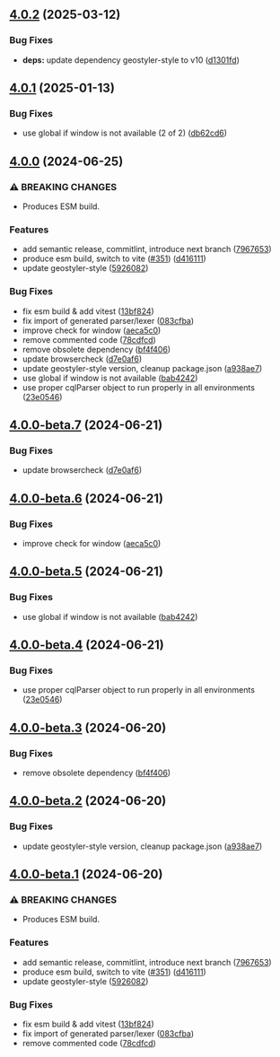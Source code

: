 ## [4.0.2](https://github.com/geostyler/geostyler-cql-parser/compare/v4.0.1...v4.0.2) (2025-03-12)


### Bug Fixes

* **deps:** update dependency geostyler-style to v10 ([d1301fd](https://github.com/geostyler/geostyler-cql-parser/commit/d1301fd4b64a94a1ee85ee647799f0745f64e054))

## [4.0.1](https://github.com/geostyler/geostyler-cql-parser/compare/v4.0.0...v4.0.1) (2025-01-13)


### Bug Fixes

* use global if window is not available (2 of 2) ([db62cd6](https://github.com/geostyler/geostyler-cql-parser/commit/db62cd69f62af5664fb30a7f5bd254cac4cd7e18))

## [4.0.0](https://github.com/geostyler/geostyler-cql-parser/compare/v3.0.2...v4.0.0) (2024-06-25)


### ⚠ BREAKING CHANGES

* Produces ESM build.

### Features

* add semantic release, commitlint, introduce next branch ([7967653](https://github.com/geostyler/geostyler-cql-parser/commit/796765362f94faeeecd6c4c29e0a038da2ef35eb))
* produce esm build, switch to vite ([#351](https://github.com/geostyler/geostyler-cql-parser/issues/351)) ([d416111](https://github.com/geostyler/geostyler-cql-parser/commit/d4161112c2534a1143c936d71642dfc52e14a80c))
* update geostyler-style ([5926082](https://github.com/geostyler/geostyler-cql-parser/commit/5926082b4e9048cfaa6122185bbb34f2cd400f89))


### Bug Fixes

* fix esm build & add vitest ([13bf824](https://github.com/geostyler/geostyler-cql-parser/commit/13bf824f166e592ee3eba89a6e27b12cd5168929))
* fix import of generated parser/lexer ([083cfba](https://github.com/geostyler/geostyler-cql-parser/commit/083cfba16d1cf35e28d9f67460f61d2fa349cedb))
* improve check for window ([aeca5c0](https://github.com/geostyler/geostyler-cql-parser/commit/aeca5c05dfcc7b2a5e0c0edc6741c6d195d4615f))
* remove commented code ([78cdfcd](https://github.com/geostyler/geostyler-cql-parser/commit/78cdfcd4be56f2f2c6a24c5715bc6ffdfa2bcb21))
* remove obsolete dependency ([bf4f406](https://github.com/geostyler/geostyler-cql-parser/commit/bf4f406227ba2deb198bbd27d2a1075fd17ca987))
* update browsercheck ([d7e0af6](https://github.com/geostyler/geostyler-cql-parser/commit/d7e0af6a7c476f8387a375b9321f2005ad0489cd))
* update geostyler-style version, cleanup package.json ([a938ae7](https://github.com/geostyler/geostyler-cql-parser/commit/a938ae759a765786ff57976a970a994fa0d68d02))
* use global if window is not available ([bab4242](https://github.com/geostyler/geostyler-cql-parser/commit/bab4242d8ee8af1e56dd1200d5244c4273650017))
* use proper cqlParser object to run properly in all environments ([23e0546](https://github.com/geostyler/geostyler-cql-parser/commit/23e05463e0459ae1b5592603bc7db51166a6f9f0))

## [4.0.0-beta.7](https://github.com/geostyler/geostyler-cql-parser/compare/v4.0.0-beta.6...v4.0.0-beta.7) (2024-06-21)


### Bug Fixes

* update browsercheck ([d7e0af6](https://github.com/geostyler/geostyler-cql-parser/commit/d7e0af6a7c476f8387a375b9321f2005ad0489cd))

## [4.0.0-beta.6](https://github.com/geostyler/geostyler-cql-parser/compare/v4.0.0-beta.5...v4.0.0-beta.6) (2024-06-21)


### Bug Fixes

* improve check for window ([aeca5c0](https://github.com/geostyler/geostyler-cql-parser/commit/aeca5c05dfcc7b2a5e0c0edc6741c6d195d4615f))

## [4.0.0-beta.5](https://github.com/geostyler/geostyler-cql-parser/compare/v4.0.0-beta.4...v4.0.0-beta.5) (2024-06-21)


### Bug Fixes

* use global if window is not available ([bab4242](https://github.com/geostyler/geostyler-cql-parser/commit/bab4242d8ee8af1e56dd1200d5244c4273650017))

## [4.0.0-beta.4](https://github.com/geostyler/geostyler-cql-parser/compare/v4.0.0-beta.3...v4.0.0-beta.4) (2024-06-21)


### Bug Fixes

* use proper cqlParser object to run properly in all environments ([23e0546](https://github.com/geostyler/geostyler-cql-parser/commit/23e05463e0459ae1b5592603bc7db51166a6f9f0))

## [4.0.0-beta.3](https://github.com/geostyler/geostyler-cql-parser/compare/v4.0.0-beta.2...v4.0.0-beta.3) (2024-06-20)


### Bug Fixes

* remove obsolete dependency ([bf4f406](https://github.com/geostyler/geostyler-cql-parser/commit/bf4f406227ba2deb198bbd27d2a1075fd17ca987))

## [4.0.0-beta.2](https://github.com/geostyler/geostyler-cql-parser/compare/v4.0.0-beta.1...v4.0.0-beta.2) (2024-06-20)


### Bug Fixes

* update geostyler-style version, cleanup package.json ([a938ae7](https://github.com/geostyler/geostyler-cql-parser/commit/a938ae759a765786ff57976a970a994fa0d68d02))

## [4.0.0-beta.1](https://github.com/geostyler/geostyler-cql-parser/compare/v3.0.2...v4.0.0-beta.1) (2024-06-20)


### ⚠ BREAKING CHANGES

* Produces ESM build.

### Features

* add semantic release, commitlint, introduce next branch ([7967653](https://github.com/geostyler/geostyler-cql-parser/commit/796765362f94faeeecd6c4c29e0a038da2ef35eb))
* produce esm build, switch to vite ([#351](https://github.com/geostyler/geostyler-cql-parser/issues/351)) ([d416111](https://github.com/geostyler/geostyler-cql-parser/commit/d4161112c2534a1143c936d71642dfc52e14a80c))
* update geostyler-style ([5926082](https://github.com/geostyler/geostyler-cql-parser/commit/5926082b4e9048cfaa6122185bbb34f2cd400f89))


### Bug Fixes

* fix esm build & add vitest ([13bf824](https://github.com/geostyler/geostyler-cql-parser/commit/13bf824f166e592ee3eba89a6e27b12cd5168929))
* fix import of generated parser/lexer ([083cfba](https://github.com/geostyler/geostyler-cql-parser/commit/083cfba16d1cf35e28d9f67460f61d2fa349cedb))
* remove commented code ([78cdfcd](https://github.com/geostyler/geostyler-cql-parser/commit/78cdfcd4be56f2f2c6a24c5715bc6ffdfa2bcb21))

